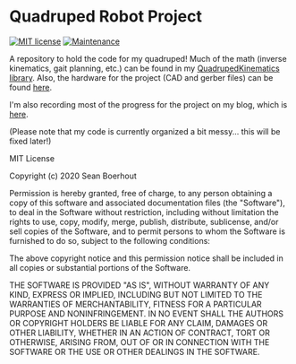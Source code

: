 <p align="center">
	<h1> Quadruped Robot Project </h1>
</p>

[![MIT license](https://img.shields.io/badge/License-MIT-green.svg)](https://github.com/seanboe/QuadrupedHardware)
[![Maintenance](https://img.shields.io/badge/Maintained%3F-yes-green.svg)](https://GitHub.com/Naereen/StrapDown.js/graphs/commit-activity)

A repository to hold the code for my quadruped! Much of the math (inverse kinematics, gait planning, etc.)
can be found in my [QuadrupedKinematics library](https://github.com/seanboe/QuadrupedKinematics). Also, the 
hardware for the project (CAD and gerber files) can be found [here](https://github.com/seanboe/QuadrupedHardware).

I'm also recording most of the progress for the project on my blog, which is [here](https://seanboe.github.io/blog/).

(Please note that my code is currently organized a bit messy... this will be fixed later!)

MIT License

Copyright (c) 2020 Sean Boerhout

Permission is hereby granted, free of charge, to any person obtaining a copy
of this software and associated documentation files (the "Software"), to deal
in the Software without restriction, including without limitation the rights
to use, copy, modify, merge, publish, distribute, sublicense, and/or sell
copies of the Software, and to permit persons to whom the Software is
furnished to do so, subject to the following conditions:

The above copyright notice and this permission notice shall be included in all
copies or substantial portions of the Software.

THE SOFTWARE IS PROVIDED "AS IS", WITHOUT WARRANTY OF ANY KIND, EXPRESS OR
IMPLIED, INCLUDING BUT NOT LIMITED TO THE WARRANTIES OF MERCHANTABILITY,
FITNESS FOR A PARTICULAR PURPOSE AND NONINFRINGEMENT. IN NO EVENT SHALL THE
AUTHORS OR COPYRIGHT HOLDERS BE LIABLE FOR ANY CLAIM, DAMAGES OR OTHER
LIABILITY, WHETHER IN AN ACTION OF CONTRACT, TORT OR OTHERWISE, ARISING FROM,
OUT OF OR IN CONNECTION WITH THE SOFTWARE OR THE USE OR OTHER DEALINGS IN THE
SOFTWARE.
